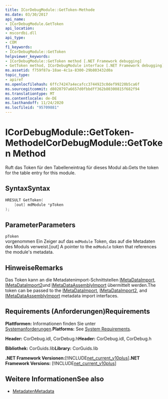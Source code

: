 ```yaml
---
title: ICorDebugModule::GetToken-Methode
ms.date: 03/30/2017
api_name:
- ICorDebugModule.GetToken
api_location:
- mscordbi.dll
api_type:
- COM
f1_keywords:
- ICorDebugModule::GetToken
helpviewer_keywords:
- ICorDebugModule::GetToken method [.NET Framework debugging]
- GetToken method, ICorDebugModule interface [.NET Framework debugging]
ms.assetid: f759f87a-18ae-4c1a-8300-29b803432d0a
topic_type:
- apiref
ms.openlocfilehash: 6ffc74247a4ecafcc3744923c0def99220b5ca6f
ms.sourcegitcommit: d8020797a6657d0fbbdff362b80300815f682f94
ms.translationtype: MT
ms.contentlocale: de-DE
ms.lasthandoff: 11/24/2020
ms.locfileid: "95709881"
---
```

# <a name="icordebugmodulegettoken-method"></a><span data-ttu-id="fc97a-102">ICorDebugModule::GetToken-Methode</span><span class="sxs-lookup"><span data-stu-id="fc97a-102">ICorDebugModule::GetToken Method</span></span>

<span data-ttu-id="fc97a-103">Ruft das Token für den Tabelleneintrag für dieses Modul ab.</span><span class="sxs-lookup"><span data-stu-id="fc97a-103">Gets the token for the table entry for this module.</span></span>  
  
## <a name="syntax"></a><span data-ttu-id="fc97a-104">Syntax</span><span class="sxs-lookup"><span data-stu-id="fc97a-104">Syntax</span></span>  
  
```cpp  
HRESULT GetToken(  
    [out] mdModule *pToken  
);  
```  
  
## <a name="parameters"></a><span data-ttu-id="fc97a-105">Parameter</span><span class="sxs-lookup"><span data-stu-id="fc97a-105">Parameters</span></span>  

 `pToken`  
 <span data-ttu-id="fc97a-106">vorgenommen Ein Zeiger auf das `mdModule` Token, das auf die Metadaten des Moduls verweist.</span><span class="sxs-lookup"><span data-stu-id="fc97a-106">[out] A pointer to the `mdModule` token that references the module's metadata.</span></span>  
  
## <a name="remarks"></a><span data-ttu-id="fc97a-107">Hinweise</span><span class="sxs-lookup"><span data-stu-id="fc97a-107">Remarks</span></span>  

 <span data-ttu-id="fc97a-108">Das Token kann an die Metadatenimport-Schnittstellen [IMetaDataImport](../metadata/imetadataimport-interface.md), [IMetaDataImport2](../metadata/imetadataimport2-interface.md)und [IMetaDataAssemblyImport](../metadata/imetadataassemblyimport-interface.md) übermittelt werden.</span><span class="sxs-lookup"><span data-stu-id="fc97a-108">The token can be passed to the [IMetaDataImport](../metadata/imetadataimport-interface.md), [IMetaDataImport2](../metadata/imetadataimport2-interface.md), and [IMetaDataAssemblyImport](../metadata/imetadataassemblyimport-interface.md) metadata import interfaces.</span></span>  
  
## <a name="requirements"></a><span data-ttu-id="fc97a-109">Requirements (Anforderungen)</span><span class="sxs-lookup"><span data-stu-id="fc97a-109">Requirements</span></span>  

 <span data-ttu-id="fc97a-110">**Plattformen:** Informationen finden Sie unter [Systemanforderungen](../../get-started/system-requirements.md).</span><span class="sxs-lookup"><span data-stu-id="fc97a-110">**Platforms:** See [System Requirements](../../get-started/system-requirements.md).</span></span>  
  
 <span data-ttu-id="fc97a-111">**Header:** CorDebug.idl, CorDebug.h</span><span class="sxs-lookup"><span data-stu-id="fc97a-111">**Header:** CorDebug.idl, CorDebug.h</span></span>  
  
 <span data-ttu-id="fc97a-112">**Bibliothek:** CorGuids.lib</span><span class="sxs-lookup"><span data-stu-id="fc97a-112">**Library:** CorGuids.lib</span></span>  
  
 <span data-ttu-id="fc97a-113">**.NET Framework Versionen:**[!INCLUDE[net_current_v10plus](../../../../includes/net-current-v10plus-md.md)]</span><span class="sxs-lookup"><span data-stu-id="fc97a-113">**.NET Framework Versions:** [!INCLUDE[net_current_v10plus](../../../../includes/net-current-v10plus-md.md)]</span></span>  
  
## <a name="see-also"></a><span data-ttu-id="fc97a-114">Weitere Informationen</span><span class="sxs-lookup"><span data-stu-id="fc97a-114">See also</span></span>

- [<span data-ttu-id="fc97a-115">Metadaten</span><span class="sxs-lookup"><span data-stu-id="fc97a-115">Metadata</span></span>](../metadata/index.md)

